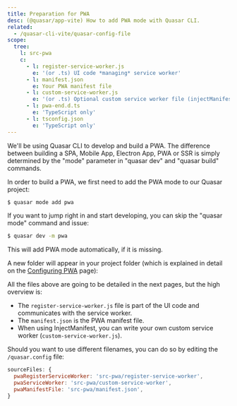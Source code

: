```yaml
---
title: Preparation for PWA
desc: (@quasar/app-vite) How to add PWA mode with Quasar CLI.
related:
  - /quasar-cli-vite/quasar-config-file
scope:
  tree:
    l: src-pwa
    c:
      - l: register-service-worker.js
        e: '(or .ts) UI code *managing* service worker'
      - l: manifest.json
        e: Your PWA manifest file
      - l: custom-service-worker.js
        e: '(or .ts) Optional custom service worker file (injectManifest mode ONLY)'
      - l: pwa-end.d.ts
        e: 'TypeScript only'
      - l: tsconfig.json
        e: 'TypeScript only'
---
```


We'll be using Quasar CLI to develop and build a PWA. The difference between building a SPA, Mobile App, Electron App, PWA or SSR is simply determined by the "mode" parameter in "quasar dev" and "quasar build" commands.

In order to build a PWA, we first need to add the PWA mode to our Quasar project:

```bash
$ quasar mode add pwa
```

If you want to jump right in and start developing, you can skip the "quasar mode" command and issue:

```bash
$ quasar dev -m pwa
```

This will add PWA mode automatically, if it is missing.

A new folder will appear in your project folder (which is explained in detail on the [Configuring PWA](/quasar-cli-vite/developing-pwa/configuring-pwa) page):

<DocTree :def="scope.tree" />

All the files above are going to be detailed in the next pages, but the high overview is:

- The `register-service-worker.js` file is part of the UI code and communicates with the service worker.
- The `manifest.json` is the PWA manifest file.
- When using InjectManifest, you can write your own custom service worker (`custom-service-worker.js`).

Should you want to use different filenames, you can do so by editing the `/quasar.config` file:

```js /quasar.config file
sourceFiles: {
  pwaRegisterServiceWorker: 'src-pwa/register-service-worker',
  pwaServiceWorker: 'src-pwa/custom-service-worker',
  pwaManifestFile: 'src-pwa/manifest.json',
}
```
